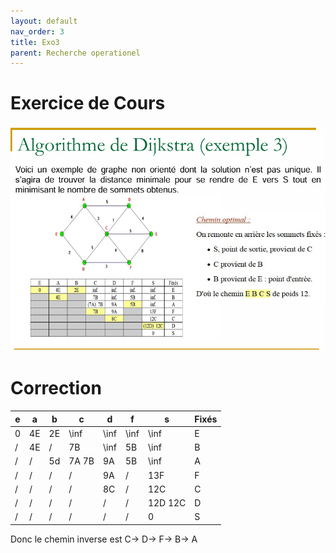 ```yaml
---
layout: default
nav_order: 3
title: Exo3
parent: Recherche operationel
---
```


# Exercice de Cours


![Exemple1.jpg](./Img/Exemple3.png)

# Correction


| e   | a   | b   | c     | d    | f    | s       | Fixés |
| --- | --- | --- | ----- | ---- | ---- | ------- | ----- |
| 0   | 4E  | 2E  | \inf  | \inf | \inf | \inf    | E     |
| /   | 4E  | /   | 7B    | \inf | 5B   | \inf    | B     |
| /   | /   | 5d  | 7A 7B | 9A   | 5B   | \inf    | A     |
| /   | /   | /   | /     | 9A   | /    | 13F     | F     |
| /   | /   | /   | /     | 8C   | /    | 12C     | C     |
| /   | /   | /   | /     | /    | /    | 12D 12C | D     |
| /   | /   | /   | /     | /    | /    | 0       | S     |


   
Donc le chemin inverse est C-> D-> F-> B-> A

